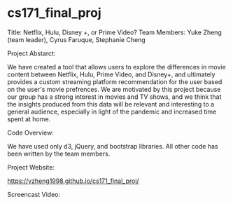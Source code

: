 # cs171_final_proj

Title: Netflix, Hulu, Disney +, or Prime Video?
Team Members: Yuke Zheng (team leader), Cyrus Faruque, Stephanie Cheng

Project Abstarct:

We have created a tool that allows users to explore the differences in movie content between Netflix, Hulu, Prime Video, and Disney+, and ultimately provides a custom streaming platform recommendation for the user based on the user's movie prefrences. We are motivated by this project because our group has a strong interest in movies and TV shows, and we think that the insights produced from this data will be relevant and interesting to a general audience, especially in light of the pandemic and increased time spent at home.

Code Overview:

We have used only d3, jQuery, and bootstrap libraries. All other code has been written by the team members.

Project Website:

https://yzheng1998.github.io/cs171_final_proj/

Screencast Video:


